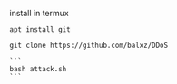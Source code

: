install in termux

```
apt install git
```
````
git clone https://github.com/balxz/DDoS

```
bash attack.sh
```
